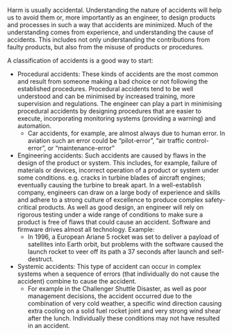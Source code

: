 Harm is usually accidental. Understanding the nature of accidents will help us to avoid them or, more importantly as an engineer, to design products and processes in such a way that accidents are minimized. 
Much of the understanding comes from experience, and understanding the cause of accidents. This includes not only understanding the contributions from faulty products, but also from the misuse of products or procedures. 

A classification of accidents is a good way to start:
- Procedural accidents: These kinds of accidents are the most common and result from someone making a bad choice or not following the established procedures. Procedural accidents tend to be well understood and can be minimised by increased training, more supervision and regulations. The engineer can play a part in minimising procedural accidents by designing procedures that are easier to execute, incorporating monitoring systems (providing a warning) and automation. 
	- Car accidents, for example, are almost always due to human error. In aviation such an error could be “pilot-error”, “air traffic control-error”, or “maintenance-error”
- Engineering accidents: Such accidents are caused by flaws in the design of the product or system. This includes, for example, failure of materials or devices, incorrect operation of a product or system under some conditions. e.g. cracks in turbine blades of aircraft engines; eventually causing the turbine to break apart. In a well-establish company, engineers can draw on a large body of experience and skills and adhere to a strong culture of excellence to produce complex safety-critical products. As well as good design, an engineer will rely on rigorous testing under a wide range of conditions to make sure a product is free of flaws that could cause an accident. Software and firmware drives almost all technology. Example:
	- In 1996, a European Ariane 5 rocket was set to deliver a payload of satellites into Earth orbit, but problems with the software caused the launch rocket to veer off its path a 37 seconds after launch and self-destruct.
- Systemic accidents: This type of accident can occur in complex systems when a sequence of errors (that individually do not cause the accident) combine to cause the accident. 
	- For example in the Challenger Shuttle Disaster, as well as poor management decisions, the accident occurred due to the combination of very cold weather, a specific wind direction causing extra cooling on a solid fuel rocket joint and very strong wind shear after the lunch. Individually these conditions may not have resulted in an accident.

